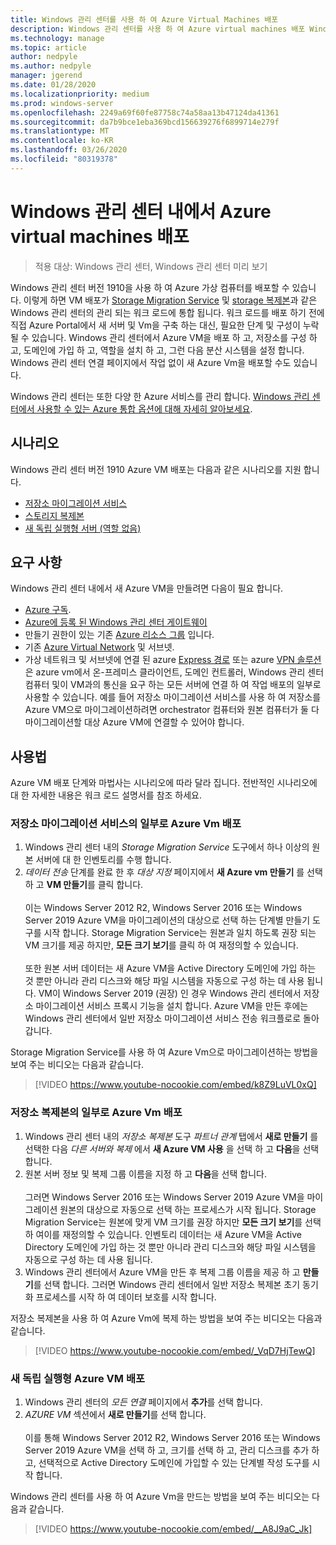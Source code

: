 ```yaml
---
title: Windows 관리 센터를 사용 하 여 Azure Virtual Machines 배포
description: Windows 관리 센터를 사용 하 여 Azure virtual machines 배포 Windows 관리 센터 관리 시나리오의 일부로 Azure virtual machines 구성
ms.technology: manage
ms.topic: article
author: nedpyle
ms.author: nedpyle
manager: jgerend
ms.date: 01/28/2020
ms.localizationpriority: medium
ms.prod: windows-server
ms.openlocfilehash: 2249a69f60fe87758c74a58aa13b47124da41361
ms.sourcegitcommit: da7b9bce1eba369bcd156639276f6899714e279f
ms.translationtype: MT
ms.contentlocale: ko-KR
ms.lasthandoff: 03/26/2020
ms.locfileid: "80319378"
---
```

# <a name="deploy-azure-virtual-machines-from-within-windows-admin-center"></a>Windows 관리 센터 내에서 Azure virtual machines 배포

>적용 대상: Windows 관리 센터, Windows 관리 센터 미리 보기

Windows 관리 센터 버전 1910을 사용 하 여 Azure 가상 컴퓨터를 배포할 수 있습니다. 이렇게 하면 VM 배포가 [Storage Migration Service](../../../storage/storage-migration-service/overview.md) 및 [storage 복제본](../../../storage/storage-replica/storage-replica-overview.md)과 같은 Windows 관리 센터의 관리 되는 워크 로드에 통합 됩니다. 워크 로드를 배포 하기 전에 직접 Azure Portal에서 새 서버 및 Vm을 구축 하는 대신, 필요한 단계 및 구성이 누락 될 수 있습니다. Windows 관리 센터에서 Azure VM을 배포 하 고, 저장소를 구성 하 고, 도메인에 가입 하 고, 역할을 설치 하 고, 그런 다음 분산 시스템을 설정 합니다. Windows 관리 센터 연결 페이지에서 작업 없이 새 Azure Vm을 배포할 수도 있습니다.

Windows 관리 센터는 또한 다양 한 Azure 서비스를 관리 합니다. [Windows 관리 센터에서 사용할 수 있는 Azure 통합 옵션에 대해 자세히 알아보세요](../plan/azure-integration-options.md).

## <a name="scenarios"></a>시나리오

Windows 관리 센터 버전 1910 Azure VM 배포는 다음과 같은 시나리오를 지원 합니다.

- [저장소 마이그레이션 서비스](../../../storage/storage-migration-service/overview.md)
- [스토리지 복제본](../../../storage/storage-replica/storage-replica-overview.md)
- [새 독립 실행형 서버 (역할 없음)](index.md#extend-on-premises-capacity-with-azure)

## <a name="requirements"></a>요구 사항

Windows 관리 센터 내에서 새 Azure VM을 만들려면 다음이 필요 합니다.

- [Azure 구독](https://azure.microsoft.com).
- [Azure에 등록 된 Windows 관리 센터 게이트웨이](azure-integration.md)
- 만들기 권한이 있는 기존 [Azure 리소스 그룹](https://docs.microsoft.com/azure/azure-resource-manager/management/overview) 입니다.
- 기존 [Azure Virtual Network](https://docs.microsoft.com/azure/virtual-network/virtual-networks-overview) 및 서브넷.
- 가상 네트워크 및 서브넷에 연결 된 azure [Express 경로](https://azure.microsoft.com/services/expressroute/) 또는 azure [VPN 솔루션](https://azure.microsoft.com/services/vpn-gateway/) 은 azure vm에서 온-프레미스 클라이언트, 도메인 컨트롤러, Windows 관리 센터 컴퓨터 및이 VM과의 통신을 요구 하는 모든 서버에 연결 하 여 작업 배포의 일부로 사용할 수 있습니다. 예를 들어 저장소 마이그레이션 서비스를 사용 하 여 저장소를 Azure VM으로 마이그레이션하려면 orchestrator 컴퓨터와 원본 컴퓨터가 둘 다 마이그레이션할 대상 Azure VM에 연결할 수 있어야 합니다.

## <a name="usage"></a>사용법

Azure VM 배포 단계와 마법사는 시나리오에 따라 달라 집니다. 전반적인 시나리오에 대 한 자세한 내용은 워크 로드 설명서를 참조 하세요.

### <a name="deploying-azure-vms-as-part-of-storage-migration-service"></a>저장소 마이그레이션 서비스의 일부로 Azure Vm 배포

1. Windows 관리 센터 내의 *Storage Migration Service* 도구에서 하나 이상의 원본 서버에 대 한 인벤토리를 수행 합니다.
2. *데이터 전송* 단계를 완료 한 후 *대상 지정* 페이지에서 **새 Azure vm 만들기** 를 선택 하 고 **VM 만들기**를 클릭 합니다.<br><br>
이는 Windows Server 2012 R2, Windows Server 2016 또는 Windows Server 2019 Azure VM을 마이그레이션의 대상으로 선택 하는 단계별 만들기 도구를 시작 합니다. Storage Migration Service는 원본과 일치 하도록 권장 되는 VM 크기를 제공 하지만, **모든 크기 보기**를 클릭 하 여 재정의할 수 있습니다.
<br><br>또한 원본 서버 데이터는 새 Azure VM을 Active Directory 도메인에 가입 하는 것 뿐만 아니라 관리 디스크와 해당 파일 시스템을 자동으로 구성 하는 데 사용 됩니다. VM이 Windows Server 2019 (권장) 인 경우 Windows 관리 센터에서 저장소 마이그레이션 서비스 프록시 기능을 설치 합니다. Azure VM을 만든 후에는 Windows 관리 센터에서 일반 저장소 마이그레이션 서비스 전송 워크플로로 돌아갑니다.  

Storage Migration Service를 사용 하 여 Azure Vm으로 마이그레이션하는 방법을 보여 주는 비디오는 다음과 같습니다.

> [!VIDEO https://www.youtube-nocookie.com/embed/k8Z9LuVL0xQ] 

### <a name="deploying-azure-vms-as-part-of-storage-replica"></a>저장소 복제본의 일부로 Azure Vm 배포

1. Windows 관리 센터 내의 *저장소 복제본* 도구 *파트너 관계* 탭에서 **새로 만들기** 를 선택한 다음 *다른 서버와 복제* 에서 **새 Azure VM 사용** 을 선택 하 고 **다음**을 선택 합니다.
2. 원본 서버 정보 및 복제 그룹 이름을 지정 하 고 **다음**을 선택 합니다.<br><br>
그러면 Windows Server 2016 또는 Windows Server 2019 Azure VM을 마이그레이션 원본의 대상으로 자동으로 선택 하는 프로세스가 시작 됩니다. Storage Migration Service는 원본에 맞게 VM 크기를 권장 하지만 **모든 크기 보기**를 선택 하 여이를 재정의할 수 있습니다. 인벤토리 데이터는 새 Azure VM을 Active Directory 도메인에 가입 하는 것 뿐만 아니라 관리 디스크와 해당 파일 시스템을 자동으로 구성 하는 데 사용 됩니다. 
3. Windows 관리 센터에서 Azure VM을 만든 후 복제 그룹 이름을 제공 하 고 **만들기**를 선택 합니다. 그러면 Windows 관리 센터에서 일반 저장소 복제본 초기 동기화 프로세스를 시작 하 여 데이터 보호를 시작 합니다.

저장소 복제본을 사용 하 여 Azure Vm에 복제 하는 방법을 보여 주는 비디오는 다음과 같습니다.

> [!VIDEO https://www.youtube-nocookie.com/embed/_VqD7HjTewQ] 

### <a name="deploying-a-new-standalone-azure-vm"></a>새 독립 실행형 Azure VM 배포

1. Windows 관리 센터의 *모든 연결* 페이지에서 **추가**를 선택 합니다.
2. *AZURE VM* 섹션에서 **새로 만들기**를 선택 합니다.<br><br> 이를 통해 Windows Server 2012 R2, Windows Server 2016 또는 Windows Server 2019 Azure VM을 선택 하 고, 크기를 선택 하 고, 관리 디스크를 추가 하 고, 선택적으로 Active Directory 도메인에 가입할 수 있는 단계별 작성 도구를 시작 합니다.

Windows 관리 센터를 사용 하 여 Azure Vm을 만드는 방법을 보여 주는 비디오는 다음과 같습니다.

> [!VIDEO https://www.youtube-nocookie.com/embed/__A8J9aC_Jk] 
